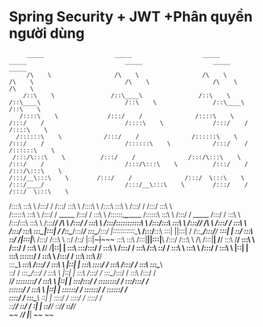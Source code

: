 # Spring Security + JWT +Phân quyền người dùng 
         _____                    _____                    _____                    _____                            _____                    _____                    _____          
         /\    \                  /\    \                  /\    \                  /\    \                          /\    \                  /\    \                  /\    \         
        /::\    \                /::\____\                /::\    \                /::\____\                        /::\    \                /::\____\                /::\    \        
       /::::\    \              /:::/    /               /::::\    \              /:::/    /                       /::::\    \              /:::/    /               /::::\    \       
      /::::::\    \            /:::/    /               /::::::\    \            /:::/    /                       /::::::\    \            /:::/    /               /::::::\    \      
     /:::/\:::\    \          /:::/    /               /:::/\:::\    \          /:::/    /                       /:::/\:::\    \          /:::/    /               /:::/\:::\    \     
    /:::/__\:::\    \        /:::/    /               /:::/  \:::\    \        /:::/____/                       /:::/__\:::\    \        /:::/    /               /:::/  \:::\    \    
   /::::\   \:::\    \      /:::/    /               /:::/    \:::\    \      /::::\    \                      /::::\   \:::\    \      /:::/    /               /:::/    \:::\    \   
  /::::::\   \:::\    \    /:::/    /      _____    /:::/    / \:::\    \    /::::::\____\________            /::::::\   \:::\    \    /:::/    /      _____    /:::/    / \:::\    \  
 /:::/\:::\   \:::\    \  /:::/____/      /\    \  /:::/    /   \:::\    \  /:::/\:::::::::::\    \          /:::/\:::\   \:::\ ___\  /:::/____/      /\    \  /:::/    /   \:::\ ___\ 
/:::/  \:::\   \:::\____\|:::|    /      /::\____\/:::/____/     \:::\____\/:::/  |:::::::::::\____\        /:::/__\:::\   \:::|    ||:::|    /      /::\____\/:::/____/  ___\:::|    |
\::/    \:::\   \::/    /|:::|____\     /:::/    /\:::\    \      \::/    /\::/   |::|~~~|~~~~~             \:::\   \:::\  /:::|____||:::|____\     /:::/    /\:::\    \ /\  /:::|____|
 \/____/ \:::\   \/____/  \:::\    \   /:::/    /  \:::\    \      \/____/  \/____|::|   |                   \:::\   \:::\/:::/    /  \:::\    \   /:::/    /  \:::\    /::\ \::/    / 
          \:::\    \       \:::\    \ /:::/    /    \:::\    \                    |::|   |                    \:::\   \::::::/    /    \:::\    \ /:::/    /    \:::\   \:::\ \/____/  
           \:::\____\       \:::\    /:::/    /      \:::\    \                   |::|   |                     \:::\   \::::/    /      \:::\    /:::/    /      \:::\   \:::\____\    
            \::/    /        \:::\__/:::/    /        \:::\    \                  |::|   |                      \:::\  /:::/    /        \:::\__/:::/    /        \:::\  /:::/    /    
             \/____/          \::::::::/    /          \:::\    \                 |::|   |                       \:::\/:::/    /          \::::::::/    /          \:::\/:::/    /     
                               \::::::/    /            \:::\    \                |::|   |                        \::::::/    /            \::::::/    /            \::::::/    /      
                                \::::/    /              \:::\____\               \::|   |                         \::::/    /              \::::/    /              \::::/    /       
                                 \::/____/                \::/    /                \:|   |                          \::/____/                \::/____/                \::/____/        
                                  ~~                       \/____/                  \|___|                           ~~                       ~~                                       
                                                                                                                                                                                       

